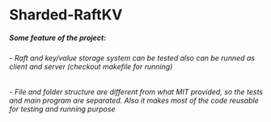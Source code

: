 # Sharded-RaftKV

##### Some feature of the project:
###### -    Raft and key/value storage system can be tested also can be runned as client and server (checkout makefile for running)
###### -    File and folder structure are different from what MIT provided, so the tests and main program are separated. Also it makes most of the code reusable for testing and running purpose 
